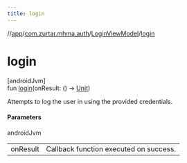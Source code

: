```yaml
---
title: login
---
```

//[app](../../../index.html)/[com.zurtar.mhma.auth](../index.html)/[LoginViewModel](index.html)/[login](login.html)



# login



[androidJvm]\
fun [login](login.html)(onResult: () -&gt; [Unit](https://kotlinlang.org/api/core/kotlin-stdlib/kotlin/-unit/index.html))



Attempts to log the user in using the provided credentials.



#### Parameters


androidJvm

| | |
|---|---|
| onResult | Callback function executed on success. |



